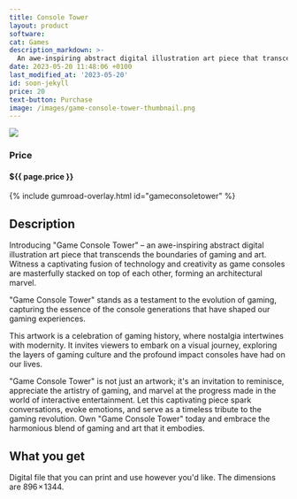 ```yaml
---
title: Console Tower
layout: product
software: 
cat: Games
description_markdown: >-
  An awe-inspiring abstract digital illustration art piece that transcends the boundaries of gaming and art.
date: 2023-05-20 11:48:06 +0100
last_modified_at: '2023-05-20'
id: soon-jekyll
price: 20
text-button: Purchase
image: /images/game-console-tower-thumbnail.png
---
```

<a href="https://wooley.gumroad.com/l/gameconsoletower" class="no-underline pv2 grow db"><img class="w-100" src="{{site.baseurl}}/images/game-console-tower-mock.png"></a>

### Price
<h4 itemprop="priceCurrency" content="USD">$<span itemprop="price" content="{{ page.price }}">{{ page.price }}</span></h4>

{% include gumroad-overlay.html id="gameconsoletower" %}

## Description
Introducing "Game Console Tower" – an awe-inspiring abstract digital illustration art piece that transcends the boundaries of gaming and art. Witness a captivating fusion of technology and creativity as game consoles are masterfully stacked on top of each other, forming an architectural marvel.

"Game Console Tower" stands as a testament to the evolution of gaming, capturing the essence of the console generations that have shaped our gaming experiences. 

This artwork is a celebration of gaming history, where nostalgia intertwines with modernity. It invites viewers to embark on a visual journey, exploring the layers of gaming culture and the profound impact consoles have had on our lives.

"Game Console Tower" is not just an artwork; it's an invitation to reminisce, appreciate the artistry of gaming, and marvel at the progress made in the world of interactive entertainment. Let this captivating piece spark conversations, evoke emotions, and serve as a timeless tribute to the gaming revolution. Own "Game Console Tower" today and embrace the harmonious blend of gaming and art that it embodies.

## What you get

Digital file that you can print and use however you'd like. The dimensions are 896 × 1344.